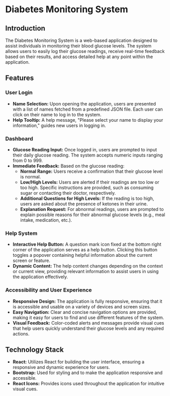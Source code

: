 # Diabetes Monitoring System

## Introduction

The Diabetes Monitoring System is a web-based application designed to assist individuals in monitoring their blood glucose levels. The system allows users to easily log their glucose readings, receive real-time feedback based on their results, and access detailed help at any point within the application.

## Features

### User Login

- **Name Selection:** Upon opening the application, users are presented with a list of names fetched from a predefined JSON file. Each user can click on their name to log in to the system.
- **Help Tooltip:** A help message, "Please select your name to display your information," guides new users in logging in.

### Dashboard

- **Glucose Reading Input:** Once logged in, users are prompted to input their daily glucose reading. The system accepts numeric inputs ranging from 0 to 999.
- **Immediate Feedback:** Based on the glucose reading:
  - **Normal Range:** Users receive a confirmation that their glucose level is normal.
  - **Low/High Levels:** Users are alerted if their readings are too low or too high. Specific instructions are provided, such as consuming sugar or contacting their doctor, respectively.
  - **Additional Questions for High Levels:** If the reading is too high, users are asked about the presence of ketones in their urine.
  - **Explanation Request:** For abnormal readings, users are prompted to explain possible reasons for their abnormal glucose levels (e.g., meal intake, medication, etc.).

### Help System

- **Interactive Help Button:** A question mark icon fixed at the bottom right corner of the application serves as a help button. Clicking this button toggles a popover containing helpful information about the current screen or feature.
- **Dynamic Content:** The help content changes depending on the context or current view, providing relevant information to assist users in using the application effectively.

### Accessibility and User Experience

- **Responsive Design:** The application is fully responsive, ensuring that it is accessible and usable on a variety of devices and screen sizes.
- **Easy Navigation:** Clear and concise navigation options are provided, making it easy for users to find and use different features of the system.
- **Visual Feedback:** Color-coded alerts and messages provide visual cues that help users quickly understand their glucose levels and any required actions.

## Technology Stack

- **React:** Utilizes React for building the user interface, ensuring a responsive and dynamic experience for users.
- **Bootstrap:** Used for styling and to make the application responsive and accessible.
- **React Icons:** Provides icons used throughout the application for intuitive visual cues.